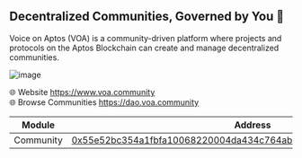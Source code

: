 ## Decentralized Communities, Governed by You :busts_in_silhouette:

Voice on Aptos (VOA) is a community-driven platform where projects and protocols on the Aptos Blockchain can create and manage decentralized communities.

![image](https://github.com/user-attachments/assets/888fe8c5-344e-4b0f-ad22-35cd7832065c)


🌐 Website <https://www.voa.community>  
🌐 Browse Communities <https://dao.voa.community>

| Module    | Address                                                                       |
| --------- | ----------------------------------------------------------------------------- |
| Community | [0x55e52bc354a1fbfa10068220004da434c764ab6d4c1fed8716778f62aa25ee5b](https://explorer.aptoslabs.com/account/0x55e52bc354a1fbfa10068220004da434c764ab6d4c1fed8716778f62aa25ee5b/modules/code/Community?network=testnet) |
